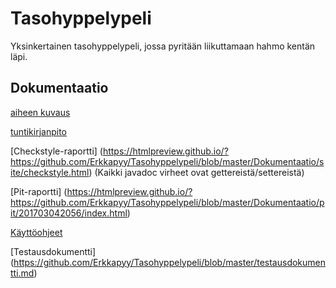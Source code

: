 # Tasohyppelypeli
Yksinkertainen tasohyppelypeli, jossa pyritään liikuttamaan hahmo kentän läpi.

## Dokumentaatio
[aiheen kuvaus](Dokumentaatio/aiheenKuvausJaRakenne.md)

[tuntikirjanpito](Dokumentaatio/tuntikirjanpito.md)

[Checkstyle-raportti] (https://htmlpreview.github.io/?https://github.com/Erkkapyy/Tasohyppelypeli/blob/master/Dokumentaatio/site/checkstyle.html) (Kaikki javadoc virheet ovat gettereistä/settereistä)

[Pit-raportti] (https://htmlpreview.github.io/?https://github.com/Erkkapyy/Tasohyppelypeli/blob/master/Dokumentaatio/pit/201703042056/index.html)

[Käyttöohjeet](Dokumentaatio/ohjeet.md)

[Testausdokumentti] (https://github.com/Erkkapyy/Tasohyppelypeli/blob/master/testausdokumentti.md)
